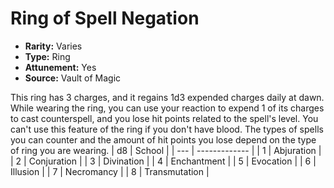# Ring of Spell Negation

- **Rarity:** Varies
- **Type:** Ring
- **Attunement:** Yes
- **Source:** Vault of Magic

This ring has 3 charges, and it regains 1d3 expended charges daily at dawn. While wearing the ring, you can use your reaction to expend 1 of its charges to cast counterspell, and you lose hit points related to the spell's level. You can't use this feature of the ring if you don't have blood. The types of spells you can counter and the amount of hit points you lose depend on the type of ring you are wearing. | d8 | School |
| --- | ------------- |
| 1 | Abjuration |
| 2 | Conjuration |
| 3 | Divination |
| 4 | Enchantment |
| 5 | Evocation |
| 6 | Illusion |
| 7 | Necromancy |
| 8 | Transmutation |
